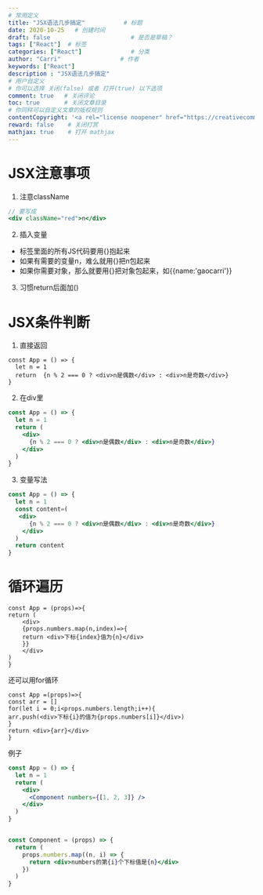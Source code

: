 ```yaml
---
# 常用定义
title: "JSX语法几步搞定"           # 标题
date: 2020-10-25   # 创建时间
draft: false                       # 是否是草稿？
tags: ["React"]  # 标签
categories: ["React"]              # 分类
author: "Carri"                 # 作者
keywords: ["React"]
description : "JSX语法几步搞定"
# 用户自定义
# 你可以选择 关闭(false) 或者 打开(true) 以下选项
comment: true   # 关闭评论
toc: true       # 关闭文章目录
# 你同样可以自定义文章的版权规则
contentCopyright: '<a rel="license noopener" href="https://creativecommons.org/licenses/by-nc-nd/4.0/" target="_blank">CC BY-NC-ND 4.0</a>'
reward: false	 # 关闭打赏
mathjax: true    # 打开 mathjax
---
```


# JSX注意事项

1. 注意className

```jsx
// 要写成
<div className="red">n</div>
```

2. 插入变量

- 标签里面的所有JS代码要用{}抱起来
- 如果有需要的变量n，难么就用{}把n包起来
- 如果你需要对象，那么就要用{}把对象包起来，如{{name:'gaocarri'}}

3. 习惯return后面加()

# JSX条件判断

1. 直接返回

```
const App = () => {
  let n = 1
  return  {n % 2 === 0 ? <div>n是偶数</div> : <div>n是奇数</div>}
}
```

2. 在div里

```jsx
const App = () => {
  let n = 1
  return (
    <div>
      {n % 2 === 0 ? <div>n是偶数</div> : <div>n是奇数</div>}
    </div>
  )
}
```

3. 变量写法

```jsx
const App = () => {
  let n = 1
  const content=(
   <div>
      {n % 2 === 0 ? <div>n是偶数</div> : <div>n是奇数</div>}
    </div>
  )
  return content
}
```

# 循环遍历

```
const App = (props)=>{
return (
	<div>
	{props.numbers.map(n,index)=>{
	return <div>下标{index}值为{n}</div>
	}}
	</div>
)
}
```

还可以用for循环

```
const App =(props)=>{
const arr = []
for(let i = 0;i<props.numbers.length;i++){
arr.push(<div>下标{i}的值为{props.numbers[i]}</div>)
}
return <div>{arr}</div>
}
```

例子

```jsx
const App = () => {
  let n = 1
  return (
    <div>
      <Component numbers={[1, 2, 3]} />
    </div>
  )
}


const Component = (props) => {
  return (
    props.numbers.map((n, i) => {
      return <div>numbers的第{i}个下标值是{n}</div>
    })
  )
}
```

